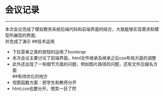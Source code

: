 # 会议记录
---
本次会议完成了模拟教务系统后端代码和前端界面的结合，大致能够实现需求和模型所展现的界面;  
并完成了演示
##技术运用
* 下拉菜单之类的按钮的运用了bootsrap  
* 本次会议主要讨论了前端界面，html文件继承及继承之后css布局方面的调整  
* 此外还出现了一些细节方面的问题，例如图片路径的问题，还有文件后缀名方面  
##有待优化的地方
* 视图函数方面：把学生和教师分开
* html,css也要分开，使其一目了然
